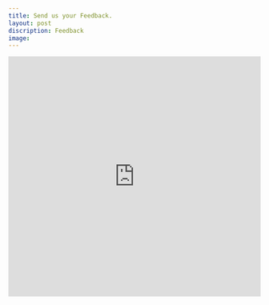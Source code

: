 ```yaml
---
title: Send us your Feedback.
layout: post
discription: Feedback
image:
---
```

<iframe width="640px" height="480px" src="https://forms.office.com/r/uEYrneZGxp?embed=true" frameborder="0" marginwidth="0" marginheight="0" style="border: none; max-width:100%; max-height:100vh" allowfullscreen webkitallowfullscreen mozallowfullscreen msallowfullscreen> </iframe>
